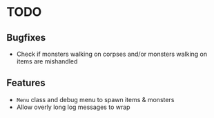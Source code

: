 # TODO

## Bugfixes

* Check if monsters walking on corpses and/or monsters walking on items are mishandled

## Features

* `Menu` class and debug menu to spawn items & monsters
* Allow overly long log messages to wrap